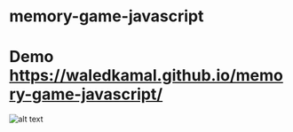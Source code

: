 # memory-game-javascript

# Demo https://waledkamal.github.io/memory-game-javascript/

![alt text](https://c.top4top.io/p_2187cmq2a1.png)
